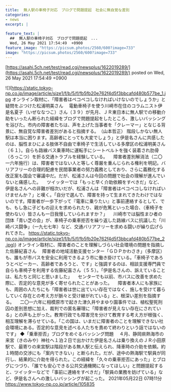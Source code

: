 ```yaml
---
title:  無人駅の車椅子対応　ブログで問題提起　社会に無自覚な差別  
categories:
- news
excerpt: |
  
feature_text: |
  ##  無人駅の車椅子対応　ブログで問題提起　...
  Wed, 26 May 2021 17:54:49  +0900
feature_image: "https://picsum.photos/2560/600?image=733"
image: "https://picsum.photos/2560/600?image=733"
---
```


[https://asahi.5ch.net/test/read.cgi/newsplus/1622019289/](https://asahi.5ch.net/test/read.cgi/newsplus/1622019289/)
posted on Wed, 26 May 2021 17:54:49  +0900

<!--more-->

![](https://static.tokyo-np.co.jp/image/article/size1/f/b/5/f/fb5fb20e762f4d5f3bbcafd480b577be_1.jpg オンライン取材に、「障害者はペコペコしなければいけないのでしょうか」と疑問をぶつけた松浦明美さん 　電動車椅子を使う川崎市在住のコラムニスト伊是名夏子（いぜななつこ）さん（３９）が先月、ＪＲ東日本に無人駅での移動介助をいったん断られた経緯をブログで問題提起をしたところ、激しいバッシングを浴びた。市内の障害者たちは、声を上げた当事者を「クレーマー」となじる背景に、無自覚な障害者差別があると指摘する。　（山本哲正） 階段しかない無人駅は本当に困ります。高齢者にとっても大変でしょう」と伊是名さんに共感したのは、脳性まひによる肢体不自由で車椅子で生活している多摩区の松浦明美さん（６１）。自らも路線バス乗車時に運転手にシートベルトを強く装着され肋骨（ろっこつ）を折る交通トラブルを経験している。 　障害者差別解消法（二〇一六年施行）は、障害者ではない人と等しく尊厳を重んじられる権利を明記。バリアフリーの合理的配慮を民間事業者の努力義務としており、さらに義務化する改正案も国会で審議中だ。だが、松浦さんは今回の問題で社会の理解が進んでいないと痛感した。 　ツイッターでは「もっと早く介助依頼をすべきだ」など、伊是名さんへの非難が相次いだが、松浦さんは「障害者はペコペコしなければいけませんか？」と嘆く。「自分で選んで、障害を持って生まれてきたわけではないのです。障害者が一歩下がって『電車に乗りたい』と事前連絡するとして、でも、もし急に子どもの迎えを求められたり、親が危篤といった場合、（車椅子を使わない）皆さんも一日我慢していられますか？」 　川崎市では脳性まひ者の団体「青い芝の会」が、車椅子の乗車拒否を繰り返した路線バスに抗議した「川崎バス闘争」（一九七七年）など、交通バリアフリーを求める闘いが繰り広げられてきた。 [https://static.tokyo-np.co.jp/image/article/size1/f/b/5/f/fb5fb20e762f4d5f3bbcafd480b577be_2.jpg)](https://static.tokyo-np.co.jp/image/article/size1/f/b/5/f/fb5fb20e762f4d5f3bbcafd480b577be_2.jpg)) オンライン取材に、障害者のことを理解しづらい社会環境の問題を指摘した佐藤紀喜さん 　障害者の地域活動支援センター「ＧＤＰかわさき」（多摩区）も、誰もが市バスを安全に利用できるよう市に働き掛けている。「車椅子であろうとベビーカー、高齢者であろうと、です」と強調するのは、相談支援専門員で自らも車椅子を利用する佐藤紀喜さん（５５）。「伊是名さんの、訴えていることは、私たちと同じと思いました」 　センターでも以前、市バスに改善を求めた際に、否定的な意見が多く寄せられたことがあった。 　障害者本人にも家族にも、周囲の人たちにも「障害者は世に出ていい存在ではなく、施しを受けて暮らしていく存在との考え方が脈々と受け継がれている」と、根深い差別を指摘する。 　二〇一六年に相模原市で起きた津久井やまゆり園事件では、植松聖死刑囚の差別思想に加え、裁判での匿名審理に「障害者が見えない存在にされている」との声も上がった。教育行政でも障害児を分けて教育する考え方が根強く、相互理解を滞らせている。「この国は、いまだに障害者のことを理解できない社会環境にある。否定的な意見を述べる人たちを責めて終わりという話ではないのです」 ◆「乗車拒否」ブログをめぐるバッシング問題 　４月、静岡県熱海市の来宮（きのみや）神社へ１泊２日で出かけた伊是名さんは乗り換えのＪＲ小田原駅で、最寄りの来宮駅は階段がある無人駅と伝えられ、降車時の介助を依頼。約１時間の交渉にも「案内できない」と断られた。だが、途中の熱海駅で駅員が同行し、結果的に介助を得られた。この経緯を「久々の乗車拒否にあった」とブログにつづり、「誰でも安心できる公共交通機関になってほしい」と問題提起すると、ツイッターなどで「事前に連絡をすべきだ」「駅員の業務を妨げている」など、伊是名さんへの激しいバッシングが起こった。 2021年05月22日 07時11分 https://www.tokyo-np.co.jp/article/105835
